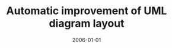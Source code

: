 ---
# Documentation: https://wowchemy.com/docs/managing-content/

title: Automatic improvement of UML diagram layout
subtitle: ''
summary: ''
authors:
- Paweł Hofman
- piasecki
tags: []
categories: []
date: '2006-01-01'
lastmod: 2022-10-07T05:09:22Z
featured: false
draft: false

# Featured image
# To use, add an image named `featured.jpg/png` to your page's folder.
# Focal points: Smart, Center, TopLeft, Top, TopRight, Left, Right, BottomLeft, Bottom, BottomRight.
image:
  caption: ''
  focal_point: ''
  preview_only: false

# Projects (optional).
#   Associate this post with one or more of your projects.
#   Simply enter your project's folder or file name without extension.
#   E.g. `projects = ["internal-project"]` references `content/project/deep-learning/index.md`.
#   Otherwise, set `projects = []`.
projects: []
publishDate: '2022-10-07T05:09:21.393884Z'
publication_types:
- '1'
abstract: ''
publication: '*Multimedia and network information systems. Proceedings, [Wrocław,
  September 21-22, 2006]*'
---